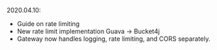 2020.04.10:
- Guide on rate limiting
- New rate limit implementation Guava -> Bucket4j
- Gateway now handles logging, rate limiting, and CORS separately.